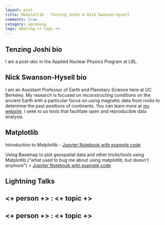 ```yaml
---
layout: post
title: Matplotlib - Tenzing Joshi & Nick Swanson-Hysell
comments: true
category: upcoming
tags: meeting <+ tags +>
---
```



## Tenzing Joshi bio

I am a post-doc in the Applied Nuclear Physics Program at LBL.


## Nick Swanson-Hysell bio

I am an Assistant Professor of Earth and Planetary Science here at UC Berkeley. My research is focused on reconstructing conditions on the ancient Earth with a particular focus on using magnetic data from rocks to determine the past positions of continents. You can learn more at [my website](http://www.swanson-hysell.org/). I seek to us tools that facilitate open and reproducible data analysis.


## Matplotlib

Introduction to Matplotlib - [Jupyter Notebook with example code](https://github.com/thehackerwithin/berkeley/blob/master/python_matplotlib/Matplotlib_THW_tutorial.ipynb)

Using Basemap to plot geospatial data and other tricks/tools using Matplotlib ("what used to bug me about using matplotlib, but doesn't anymore") = [Jupyter Notebook with example code](https://github.com/thehackerwithin/berkeley/blob/master/python_matplotlib/Matplotlib_Basemap_Notebook.ipynb)


## Lightning Talks

## <+ person +> : <+ topic +>

## <+ person +> : <+ topic +>


[code]: https://github.com/thehackerwithin/berkeley/tree/master/topic "Code Examples"
